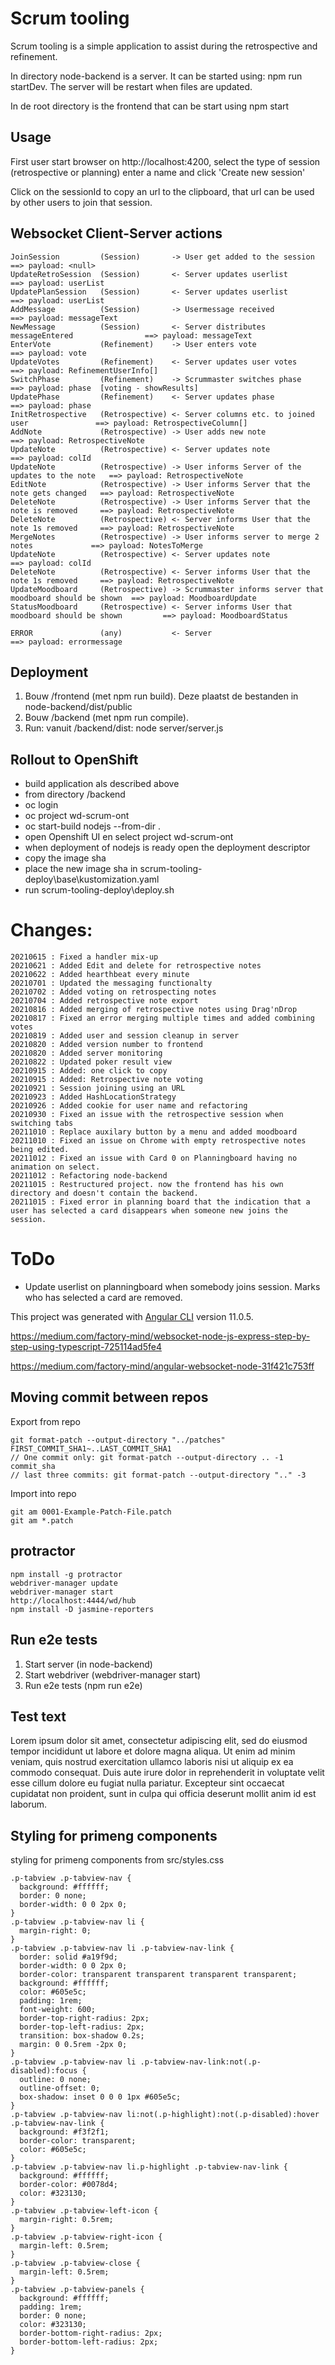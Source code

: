 # Scrum tooling

Scrum tooling is a simple application to assist during the retrospective and refinement.

In directory node-backend is a server. It can be started using: npm run startDev.
The server will be restart when files are updated.

In de root directory is the frontend that can be start using npm start

## Usage

First user start browser on http://localhost:4200, select the type of session (retrospective or planning) enter a name and click 'Create new session'

Click on the sessionId to copy an url to the clipboard, that url can be used by other users to join that session.

## Websocket Client-Server actions
```
JoinSession         (Session)       -> User get added to the session                    ==> payload: <null>
UpdateRetroSession  (Session)       <- Server updates userlist                          ==> payload: userList
UpdatePlanSession   (Session)       <- Server updates userlist                          ==> payload: userList
AddMessage          (Session)       -> Usermessage received                             ==> payload: messageText
NewMessage          (Session)       <- Server distributes messageEntered                ==> payload: messageText
EnterVote           (Refinement)    -> User enters vote                                 ==> payload: vote
UpdateVotes         (Refinement)    <- Server updates user votes                        ==> payload: RefinementUserInfo[]
SwitchPhase         (Refinement)    -> Scrummaster switches phase                       ==> payload: phase  [voting - showResults]
UpdatePhase         (Refinement)    <- Server updates phase                             ==> payload: phase
InitRetrospective   (Retrospective) <- Server columns etc. to joined user               ==> payload: RetrospectiveColumn[]
AddNote             (Retrospective) -> User adds new note                               ==> payload: RetrospectiveNote
UpdateNote          (Retrospective) <- Server updates note                              ==> payload: colId
UpdateNote          (Retrospective) -> User informs Server of the updates to the note   ==> payload: RetrospectiveNote
EditNote            (Retrospective) -> User informs Server that the note gets changed   ==> payload: RetrospectiveNote
DeleteNote          (Retrospective) -> User informs Server that the note is removed     ==> payload: RetrospectiveNote
DeleteNote          (Retrospective) <- Server informs User that the note 1s removed     ==> payload: RetrospectiveNote
MergeNotes          (Retrospective) -> User informs server to merge 2 notes             ==> payload: NotesToMerge
UpdateNote          (Retrospective) <- Server updates note                              ==> payload: colId
DeleteNote          (Retrospective) <- Server informs User that the note 1s removed     ==> payload: RetrospectiveNote
UpdateMoodboard     (Retrospective) -> Scrummaster informs server that moodboard should be shown  ==> payload: MoodboardUpdate
StatusMoodboard     (Retrospective) <- Server informs User that moodboard should be shown         ==> payload: MoodboardStatus

ERROR               (any)           <- Server                                           ==> payload: errormessage
```
 
## Deployment

1. Bouw <project-dir>/frontend (met npm run build). Deze plaatst de bestanden in <project-dir>node-backend/dist/public
1. Bouw <project-dir>/backend (met npm run compile).
1. Run: vanuit <project-dir>/backend/dist: node server/server.js

## Rollout to OpenShift

- build application als described above
- from directory <project-dir>/backend
- oc login
- oc project wd-scrum-ont
- oc start-build nodejs --from-dir .
- open Openshift UI en select project wd-scrum-ont
- when deployment of nodejs is ready open the deployment descriptor
- copy the image sha
- place the new image sha in scrum-tooling-deploy\base\kustomization.yaml
- run scrum-tooling-deploy\deploy.sh

# Changes:
```
20210615 : Fixed a handler mix-up
20210621 : Added Edit and delete for retrospective notes
20210622 : Added hearthbeat every minute
20210701 : Updated the messaging functionalty
20210702 : Added voting on retrospecting notes
20210704 : Added retrospective note export
20210816 : Added merging of retrospective notes using Drag'nDrop
20210817 : Fixed an error merging multiple times and added combining votes
20210819 : Added user and session cleanup in server
20210820 : Added version number to frontend
20210820 : Added server monitoring
20210822 : Updated poker result view
20210915 : Added: one click to copy
20210915 : Added: Retrospective note voting
20210921 : Session joining using an URL
20210923 : Added HashLocationStrategy
20210926 : Added cookie for user name and refactoring
20210930 : Fixed an issue with the retrospective session when switching tabs
20211010 : Replace auxilary button by a menu and added moodboard
20211010 : Fixed an issue on Chrome with empty retrospective notes being edited.
20211012 : Fixed an issue with Card 0 on Planningboard having no animation on select.
20211012 : Refactoring node-backend
20211015 : Restructured project. now the frontend has his own directory and doesn't contain the backend.
20211015 : Fixed error in planning board that the indication that a user has selected a card disappears when someone new joins the session.  
```
# ToDo

- Update userlist on planningboard when somebody joins session. Marks who has selected a card are removed.


This project was generated with [Angular CLI](https://github.com/angular/angular-cli) version 11.0.5.

https://medium.com/factory-mind/websocket-node-js-express-step-by-step-using-typescript-725114ad5fe4

https://medium.com/factory-mind/angular-websocket-node-31f421c753ff

## Moving commit between repos

Export from repo

```
git format-patch --output-directory "../patches" FIRST_COMMIT_SHA1~..LAST_COMMIT_SHA1
// One commit only: git format-patch --output-directory .. -1 commit_sha
// last three commits: git format-patch --output-directory ".." -3
```
Import into repo

```
git am 0001-Example-Patch-File.patch
git am *.patch
```

## protractor
```
npm install -g protractor
webdriver-manager update
webdriver-manager start
http://localhost:4444/wd/hub
npm install -D jasmine-reporters
```
## Run e2e tests

1. Start server (in node-backend)
1. Start webdriver (webdriver-manager start)
1. Run e2e tests (npm run e2e)

## Test text

Lorem ipsum dolor sit amet, consectetur adipiscing elit, sed do eiusmod tempor incididunt ut labore et dolore magna aliqua. Ut enim ad minim veniam, quis nostrud exercitation ullamco laboris nisi ut aliquip ex ea commodo consequat. Duis aute irure dolor in reprehenderit in voluptate velit esse cillum dolore eu fugiat nulla pariatur. Excepteur sint occaecat cupidatat non proident, sunt in culpa qui officia deserunt mollit anim id est laborum.

## Styling for primeng components

styling for primeng components from src/styles.css

```
.p-tabview .p-tabview-nav {
  background: #ffffff;
  border: 0 none;
  border-width: 0 0 2px 0;
}
.p-tabview .p-tabview-nav li {
  margin-right: 0;
}
.p-tabview .p-tabview-nav li .p-tabview-nav-link {
  border: solid #a19f9d;
  border-width: 0 0 2px 0;
  border-color: transparent transparent transparent transparent;
  background: #ffffff;
  color: #605e5c;
  padding: 1rem;
  font-weight: 600;
  border-top-right-radius: 2px;
  border-top-left-radius: 2px;
  transition: box-shadow 0.2s;
  margin: 0 0.5rem -2px 0;
}
.p-tabview .p-tabview-nav li .p-tabview-nav-link:not(.p-disabled):focus {
  outline: 0 none;
  outline-offset: 0;
  box-shadow: inset 0 0 0 1px #605e5c;
}
.p-tabview .p-tabview-nav li:not(.p-highlight):not(.p-disabled):hover .p-tabview-nav-link {
  background: #f3f2f1;
  border-color: transparent;
  color: #605e5c;
}
.p-tabview .p-tabview-nav li.p-highlight .p-tabview-nav-link {
  background: #ffffff;
  border-color: #0078d4;
  color: #323130;
}
.p-tabview .p-tabview-left-icon {
  margin-right: 0.5rem;
}
.p-tabview .p-tabview-right-icon {
  margin-left: 0.5rem;
}
.p-tabview .p-tabview-close {
  margin-left: 0.5rem;
}
.p-tabview .p-tabview-panels {
  background: #ffffff;
  padding: 1rem;
  border: 0 none;
  color: #323130;
  border-bottom-right-radius: 2px;
  border-bottom-left-radius: 2px;
}
```
